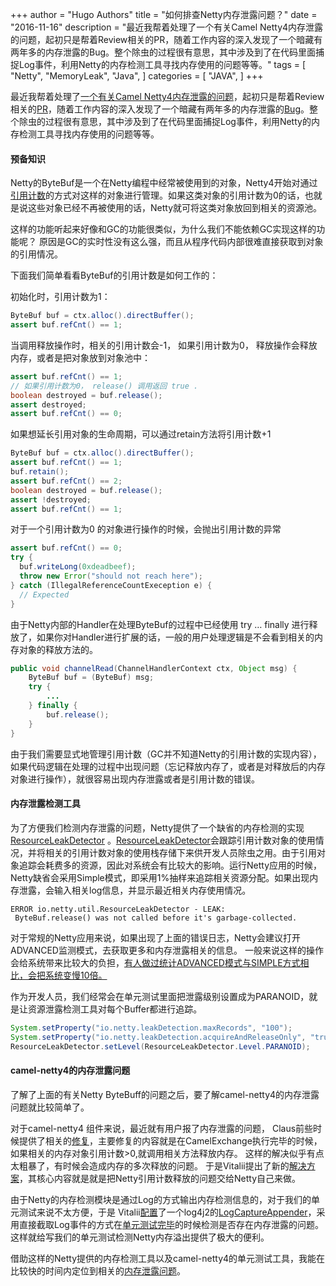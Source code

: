 +++
author = "Hugo Authors"
title = "如何排查Netty内存泄露问题？"
date = "2016-11-16"
description = "最近我帮着处理了一个有关Camel Netty4内存泄露的问题，起初只是帮着Review相关的PR，随着工作内容的深入发现了一个暗藏有两年多的内存泄露的Bug。整个除虫的过程很有意思，其中涉及到了在代码里面捕捉Log事件，利用Netty的内存检测工具寻找内存使用的问题等等。"
tags = [
    "Netty",
    "MemoryLeak",
    "Java",
]
categories = [
    "JAVA",
]
+++

最近我帮着处理了[一个有关Camel Netty4内存泄露的问题](https://issues.apache.org/jira/browse/CAMEL-10409)，起初只是帮着Review相关的[PR](https://github.com/apache/camel/pull/1268)，随着工作内容的深入发现了一个暗藏有两年多的内存泄露的[Bug](https://issues.apache.org/jira/browse/CAMEL-10480)。整个除虫的过程很有意思，其中涉及到了在代码里面捕捉Log事件，利用Netty的内存检测工具寻找内存使用的问题等等。

#### 预备知识

Netty的ByteBuf是一个在Netty编程中经常被使用到的对象，Netty4开始对通过[引用计数](http://netty.io/wiki/reference-counted-objects.html)的方式对这样的对象进行管理。如果这类对象的引用计数为0的话，也就是说这些对象已经不再被使用的话，Netty就可将这类对象放回到相关的资源池。

这样的功能听起来好像和GC的功能很类似，为什么我们不能依赖GC实现这样的功能呢？ 原因是GC的实时性没有这么强，而且从程序代码内部很难直接获取到对象的引用情况。

下面我们简单看看ByteBuf的引用计数是如何工作的：

初始化时，引用计数为1：

```java
ByteBuf buf = ctx.alloc().directBuffer();
assert buf.refCnt() == 1;
```

当调用释放操作时，相关的引用计数会-1， 如果引用计数为0， 释放操作会释放内存，或者是把对象放到对象池中：

```java
assert buf.refCnt() == 1;
// 如果引用计数为0， release() 调用返回 true .
boolean destroyed = buf.release();
assert destroyed;
assert buf.refCnt() == 0;
```

如果想延长引用对象的生命周期，可以通过retain方法将引用计数+1

```java
ByteBuf buf = ctx.alloc().directBuffer();
assert buf.refCnt() == 1;
buf.retain();
assert buf.refCnt() == 2;
boolean destroyed = buf.release();
assert !destroyed;
assert buf.refCnt() == 1;
```

对于一个引用计数为0 的对象进行操作的时候，会抛出引用计数的异常

```java
assert buf.refCnt() == 0;
try {
  buf.writeLong(0xdeadbeef);
  throw new Error("should not reach here");
} catch (IllegalReferenceCountExeception e) {
  // Expected
}
```

由于Netty内部的Handler在处理ByteBuf的过程中已经使用 try … finally 进行释放了，如果你对Handler进行扩展的话，一般的用户处理逻辑是不会看到相关的内存对象的释放方法的。

```java
public void channelRead(ChannelHandlerContext ctx, Object msg) {
    ByteBuf buf = (ByteBuf) msg;
    try {
        ...
    } finally {
        buf.release();
    }
}
```

由于我们需要显式地管理引用计数（GC并不知道Netty的引用计数的实现内容），如果代码逻辑在处理的过程中出现问题（忘记释放内存了，或者是对释放后的内存对象进行操作），就很容易出现内存泄露或者是引用计数的错误。

#### 内存泄露检测工具

为了方便我们检测内存泄露的问题，Netty提供了一个缺省的内存检测的实现[ResourceLeakDetector](https://netty.io/4.0/api/io/netty/util/ResourceLeakDetector.html) 。[ResourceLeakDetector](https://netty.io/4.0/api/io/netty/util/ResourceLeakDetector.html)会跟踪引用计数对象的使用情况，并将相关的引用计数对象的使用栈存储下来供开发人员除虫之用。由于引用对象追踪会耗费多的资源，因此对系统会有比较大的影响。运行Netty应用的时候，Netty缺省会采用Simple模式，即采用1%抽样来追踪相关资源分配。如果出现内存泄露，会输入相关log信息，并显示最近相关内存使用情况。

```
ERROR io.netty.util.ResourceLeakDetector - LEAK:
 ByteBuf.release() was not called before it's garbage-collected.
```

 对于常规的Netty应用来说，如果出现了上面的错误日志，Netty会建议打开ADVANCED监测模式，去获取更多和内存泄露相关的信息。 一般来说这样的操作会给系统带来比较大的负担，[有人做过统计ADVANCED模式与SIMPLE方式相比，会把系统变慢10倍。](http://logz.io/blog/netty-bytebuf-memory-leak/)

作为开发人员，我们经常会在单元测试里面把泄露级别设置成为PARANOID，就是让资源泄露检测工具对每个Buffer都进行追踪。

```java
System.setProperty("io.netty.leakDetection.maxRecords", "100");
System.setProperty("io.netty.leakDetection.acquireAndReleaseOnly", "true");
ResourceLeakDetector.setLevel(ResourceLeakDetector.Level.PARANOID);
```



#### camel-netty4的内存泄露问题

了解了上面的有关Netty ByteBuff的问题之后，要了解camel-netty4的内存泄露问题就比较简单了。

对于camel-netty4 组件来说，最近就有用户报了内存泄露的问题， Claus前些时候提供了相关的[修复](https://issues.apache.org/jira/browse/CAMEL-9040)，主要修复的内容就是在CamelExchange执行完毕的时候，如果相关的内存对象引用计数>0,就调用相关方法释放内存。 这样的解决似乎有点太粗暴了，有时候会造成内存的多次释放的问题。 于是Vitalii提出了新的[解决方案](https://issues.apache.org/jira/browse/CAMEL-10409)，其核心内容就是就是把Netty引用计数释放的问题交给Netty自己来做。

由于Netty的内存检测模块是通过Log的方式输出内存检测信息的，对于我们的单元测试来说不太方便，于是 Vitalii[配置](https://github.com/apache/camel/blob/master/components/camel-netty4/src/test/resources/log4j2.properties#L28-L32)了一个log4j2的[LogCaptureAppender](https://github.com/apache/camel/blob/master/components/camel-netty4/src/test/java/org/apache/camel/component/netty4/LogCaptureAppender.java)，采用直接截取Log事件的方式在[单元测试完毕](https://github.com/apache/camel/blob/master/components/camel-netty4/src/test/java/org/apache/camel/component/netty4/BaseNettyTest.java#L77-L100)的时候检测是否存在内存泄露的问题。 这样就给写我们的单元测试检测Netty内存溢出提供了极大的便利。

借助这样的Netty提供的内存检测工具以及camel-netty4的单元测试工具，我能在比较快的时间内定位到相关的[内存泄露问题](https://github.com/apache/camel/commit/e56cc97612a07cedd5c67ff3c3b1e22bee525dfb)。
